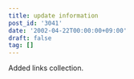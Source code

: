 ```yaml
---
title: update information
post_id: '3041'
date: '2002-04-22T00:00:00+09:00'
draft: false
tag: []
---
```


Added links collection.